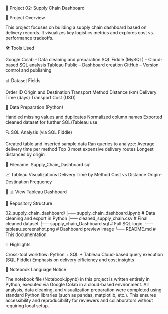 📁 Project 02: Supply Chain Dashboard

📝 Project Overview

This project focuses on building a supply chain dashboard based on delivery records. 
It visualizes key logistics metrics and explores cost vs. performance tradeoffs.

🛠️ Tools Used

Google Colab – Data cleaning and preparation
SQL Fiddle (MySQL) – Cloud-based SQL analysis
Tableau Public – Dashboard creation
GitHub – Version control and publishing

📊 Dataset Fields

Order ID
Origin and Destination
Transport Method
Distance (km)
Delivery Time (days)
Transport Cost (USD)

🧹 Data Preparation (Python)

Handled missing values and duplicates
Normalized column names
Exported cleaned dataset for further SQL/Tableau use

🔍 SQL Analysis (via SQL Fiddle)

Created table and inserted sample data
Ran queries to analyze:
Average delivery time per method
Top 3 most expensive delivery routes
Longest distances by origin

📄 Filename: Supply_Chain_Dashboard.sql

📈 Tableau Visualizations
Delivery Time by Method
Cost vs Distance
Origin-Destination Frequency

🔗 📊 View Tableau Dashboard

📁 Repository Structure

02_supply_chain_dashboard/
├── supply_chain_dashboard.ipynb   # Data cleaning and export in Python
├── cleaned_supply_chain.csv       # Final cleaned dataset
├── supply_chain_Dashboard.sql     # Full SQL logic
├── tableau_screenshot.png         # Dashboard preview image
└── README.md                      # This documentation

💡 Highlights

Cross-tool workflow: Python + SQL + Tableau
Cloud-based query execution (SQL Fiddle)
Emphasis on delivery efficiency and cost insights

🐍 Notebook Language Notice

The notebook file (Notebook.ipynb) in this project is written entirely in Python, executed via Google Colab in a cloud-based environment. 
All analysis, data cleaning, and visualization preparation were completed using standard Python libraries (such as pandas, matplotlib, etc.). 
This ensures accessibility and reproducibility for reviewers and collaborators without requiring local setup.


